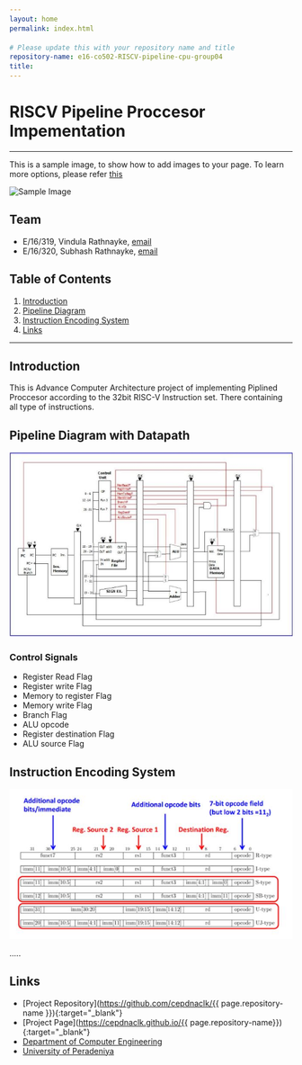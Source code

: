 ```yaml
---
layout: home
permalink: index.html

# Please update this with your repository name and title
repository-name: e16-co502-RISCV-pipeline-cpu-group04
title:
---
```


[comment]: # "This is the standard layout for the project, but you can clean this and use your own template"

# RISCV Pipeline Proccesor Impementation

---

This is a sample image, to show how to add images to your page. To learn more options, please refer [this](https://projects.ce.pdn.ac.lk/docs/faq/how-to-add-an-image/)

![Sample Image](./images/sample.png)


## Team
-  E/16/319, Vindula Rathnayke, [email](mailto:name@email.com)
-  E/16/320, Subhash Rathnayke, [email](mailto:name@email.com)


## Table of Contents
1. [Introduction](#introduction)
2. [Pipeline Diagram](#pipeline-diagram-with-datapath)
3. [Instruction Encoding System](#instruction-encoding-system)
4. [Links](#links)

---

## Introduction

This is Advance Computer Architecture project of implementing Piplined Proccesor according to the 32bit  RISC-V Instruction set. There containing all type of instructions.

## Pipeline Diagram with Datapath
![Sample Image](./images/Capture.JPG)

   ### Control Signals
   - Register Read Flag
   - Register write Flag
   - Memory to register Flag
   - Memory write Flag
   - Branch Flag
   - ALU opcode
   - Register destination Flag
   - ALU source Flag

## Instruction Encoding System
![Sample Image](./images/encoding.JPG)

.....

## Links

- [Project Repository](https://github.com/cepdnaclk/{{ page.repository-name }}){:target="_blank"}
- [Project Page](https://cepdnaclk.github.io/{{ page.repository-name}}){:target="_blank"}
- [Department of Computer Engineering](http://www.ce.pdn.ac.lk/)
- [University of Peradeniya](https://eng.pdn.ac.lk/)


[//]: # (Please refer this to learn more about Markdown syntax)
[//]: # (https://github.com/adam-p/markdown-here/wiki/Markdown-Cheatsheet)
